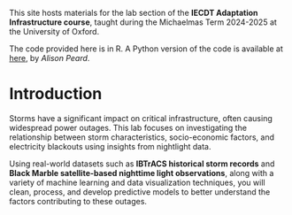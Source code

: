 This site hosts materials for the lab section of the **IECDT Adaptation Infrastructure course**, taught during the Michaelmas Term 2024-2025 at the University of Oxford.

The code provided here is in R. A Python version of the code is available at [here](https://github.com/alisonpeard/iecdt/blob/main/model.ipynb), by _Alison Peard_.

# Introduction
Storms have a significant impact on critical infrastructure, often causing widespread power outages. This lab focuses on investigating the relationship between storm characteristics, socio-economic factors, and electricity blackouts using insights from nightlight data.

Using real-world datasets such as **IBTrACS historical storm records** and **Black Marble satellite-based nighttime light observations**, along with a variety of machine learning and data visualization techniques, you will clean, process, and develop predictive models to better understand the factors contributing to these outages.
